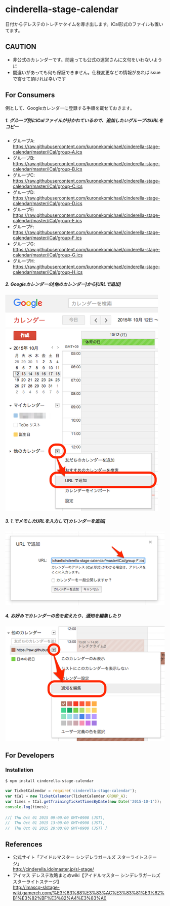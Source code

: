 cinderella-stage-calendar
==========================
日付からデレステのトレチケタイムを導き出します。iCal形式のファイルも置いてます。

## CAUTION

- 非公式のカレンダーです。間違っても公式の運営さんに文句をいわないように
- 間違いがあっても何も保証できません。仕様変更などの情報があればissueで寄せて頂ければ幸いです

## For Consumers
例として、Googleカレンダーに登録する手順を載せておきます。

##### 1. グループ別にiCalファイルが分かれているので、追加したいグループのURLをコピー

- グループA: https://raw.githubusercontent.com/kuronekomichael/cinderella-stage-calendar/master/iCal/group-A.ics
- グループB: https://raw.githubusercontent.com/kuronekomichael/cinderella-stage-calendar/master/iCal/group-B.ics
- グループC: https://raw.githubusercontent.com/kuronekomichael/cinderella-stage-calendar/master/iCal/group-C.ics
- グループD: https://raw.githubusercontent.com/kuronekomichael/cinderella-stage-calendar/master/iCal/group-D.ics
- グループE: https://raw.githubusercontent.com/kuronekomichael/cinderella-stage-calendar/master/iCal/group-E.ics
- グループF: https://raw.githubusercontent.com/kuronekomichael/cinderella-stage-calendar/master/iCal/group-F.ics
- グループG: https://raw.githubusercontent.com/kuronekomichael/cinderella-stage-calendar/master/iCal/group-G.ics
- グループH: https://raw.githubusercontent.com/kuronekomichael/cinderella-stage-calendar/master/iCal/group-H.ics

##### 2. Googleカレンダーの[他のカレンダー]から[URLで追加]

![](img/example-google-calendar-01.png)

##### 3. 1.でメモしたURLを入力して[カレンダーを追加]

![](img/example-google-calendar-02.png)

##### 4. お好みでカレンダーの色を変えたり、通知を編集したり

![](img/example-google-calendar-03.png)

## For Developers

### Installation

```bash
$ npm install cinderella-stage-calendar
```

```javascript
var TicketCalendar = require('cinderella-stage-calendar');
var tCal = new TicketCalendar(TicketCalendar.GROUP_A);
var times = tCal.getTrainingTicketTimesByDate(new Date('2015-10-1'));
console.log(times);

//[ Thu Oct 01 2015 09:00:00 GMT+0900 (JST),
//  Thu Oct 01 2015 13:00:00 GMT+0900 (JST),
//  Thu Oct 01 2015 20:00:00 GMT+0900 (JST) ]
```

## References

- 公式サイト「アイドルマスター シンデレラガールズ スターライトステージ」  
http://cinderella.idolmaster.jp/sl-stage/
- アイマス デレステ攻略まとめwiki【アイドルマスター シンデレラガールズ スターライトステージ】  
http://imascg-slstage-wiki.gamerch.com/%E3%83%88%E3%83%AC%E3%83%81%E3%82%B1%E3%82%BF%E3%82%A4%E3%83%A0
